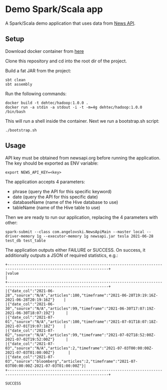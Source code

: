 # Demo Spark/Scala app

A Spark/Scala demo application that uses data from [News API](https://newsapi.org).

## Setup

Download docker container from [here](https://hub.docker.com/r/dehtec/hadoop)

Clone this repository and cd into the root dir of the project.

Build a fat JAR from the project:
```shell
sbt clean
sbt assembly
```

Run the following commands:

```shell
docker build -t dehtec/hadoop:1.0.0 .
docker run -a stdin -a stdout -i -t -m=4g dehtec/hadoop:1.0.0 /bin/bash
```

This will run a shell inside the container. Next we run a bootstrap.sh script:

```shell
./bootstrap.sh
```

## Usage

API key must be obtained from newsapi.org before running the application.
The key should be exported as ENV variable:
```shell
export NEWS_API_KEY=<key>
```

The application accepts 4 parameters:
- phrase (query the API for this specific keyword)
- date (query the API for this specific date)
- databaseName (name of the Hive database to use)
- tableName (name of the Hive table to use)

Then we are ready to run our application, replacing the 4 parameters with other:
```shell
spark-submit --class com.angelovski.NewsApiMain --master local --driver-memory 1g --executor-memory 1g newsapi.jar tesla 2021-06-28 test_db test_table
```

The application outputs either FAILURE or SUCCESS. On success, it additionally outputs a JSON of required statistics, e.g.:
```shell
+-------------------------------------------------------------------------------------------------------------------+
|value                                                                                                              |
+-------------------------------------------------------------------------------------------------------------------+
|{"date_col":"2021-06-28","source":"N/A","articles":100,"timeframe":"2021-06-28T19:19:16Z-2021-06-28T20:19:16Z"}    |
|{"date_col":"2021-06-30","source":"N/A","articles":99,"timeframe":"2021-06-30T17:07:19Z-2021-06-30T18:07:19Z"}     |
|{"date_col":"2021-07-01","source":"N/A","articles":100,"timeframe":"2021-07-01T18:07:18Z-2021-07-01T19:07:18Z"}    |
|{"date_col":"2021-07-02","source":"N/A","articles":99,"timeframe":"2021-07-02T18:52:00Z-2021-07-02T19:52:00Z"}     |
|{"date_col":"2021-07-03","source":"N/A","articles":2,"timeframe":"2021-07-03T00:00:00Z-2021-07-03T01:00:00Z"}      |
|{"date_col":"2021-07-03","source":"bloomberg","articles":2,"timeframe":"2021-07-03T00:00:00Z-2021-07-03T01:00:00Z"}|
+-------------------------------------------------------------------------------------------------------------------+

SUCCESS
```